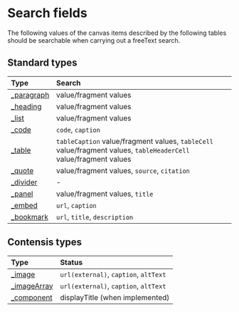 # Search fields

The following values of the canvas items described by the following tables should be searchable when carrying out a freeText search.

## Standard types

| Type | Search |
|:--|:--|
| [_paragraph](standard-types.md#_paragraph)| value/fragment values |
| [_heading](standard-types.md#_heading)| value/fragment values |
| [_list](standard-types.md#_list)| value/fragment values |
| [_code](standard-types.md#_code)| `code`, `caption` |
| [_table](standard-types.md#_table)| `tableCaption` value/fragment values, `tableCell` value/fragment values, `tableHeaderCell` value/fragment values |
| [_quote](standard-types.md#_quote)| value/fragment values, `source`, `citation` |
| [_divider](standard-types.md#_divider)| - |
| [_panel](standard-types.md#_panel)| value/fragment values, `title` |
| [_embed](standard-types.md#_embed)| `url`, `caption` |
| [_bookmark](standard-types.md#_bookmark)| `url`, `title`, `description` |

## Contensis types

| Type | Status |
|:--|:--|
| [_image](contensis-types.md#_image)| `url(external)`, `caption`, `altText` |
| [_imageArray](contensis-types.md#_imageArray)| `url(external)`, `caption`, `altText` |
| [_component](contensis-types.md#_component)| displayTitle (when implemented) |

